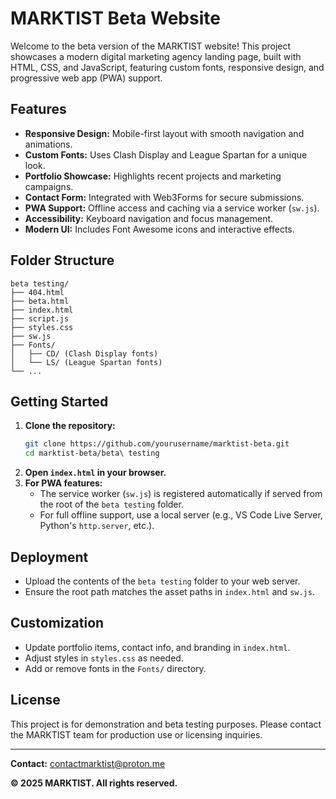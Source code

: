 # MARKTIST Beta Website

Welcome to the beta version of the MARKTIST website! This project showcases a modern digital marketing agency landing page, built with HTML, CSS, and JavaScript, featuring custom fonts, responsive design, and progressive web app (PWA) support.

## Features

- **Responsive Design:** Mobile-first layout with smooth navigation and animations.
- **Custom Fonts:** Uses Clash Display and League Spartan for a unique look.
- **Portfolio Showcase:** Highlights recent projects and marketing campaigns.
- **Contact Form:** Integrated with Web3Forms for secure submissions.
- **PWA Support:** Offline access and caching via a service worker (`sw.js`).
- **Accessibility:** Keyboard navigation and focus management.
- **Modern UI:** Includes Font Awesome icons and interactive effects.

## Folder Structure

```
beta testing/
├── 404.html
├── beta.html
├── index.html
├── script.js
├── styles.css
├── sw.js
├── Fonts/
│   ├── CD/ (Clash Display fonts)
│   └── LS/ (League Spartan fonts)
└── ...
```

## Getting Started

1. **Clone the repository:**
   ```sh
   git clone https://github.com/yourusername/marktist-beta.git
   cd marktist-beta/beta\ testing
   ```
2. **Open `index.html` in your browser.**
3. **For PWA features:**
   - The service worker (`sw.js`) is registered automatically if served from the root of the `beta testing` folder.
   - For full offline support, use a local server (e.g., VS Code Live Server, Python's `http.server`, etc.).

## Deployment

- Upload the contents of the `beta testing` folder to your web server.
- Ensure the root path matches the asset paths in `index.html` and `sw.js`.

## Customization

- Update portfolio items, contact info, and branding in `index.html`.
- Adjust styles in `styles.css` as needed.
- Add or remove fonts in the `Fonts/` directory.

## License

This project is for demonstration and beta testing purposes. Please contact the MARKTIST team for production use or licensing inquiries.

---

**Contact:** contactmarktist@proton.me

**© 2025 MARKTIST. All rights reserved.**
